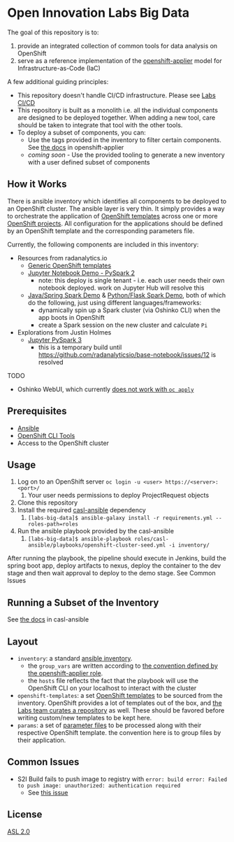 # Open Innovation Labs Big Data

The goal of this repository is to:

 1. provide an integrated collection of common tools for data analysis on OpenShift
 2. serve as a reference implementation of the [openshift-applier](https://github.com/redhat-cop/casl-ansible/tree/master/roles/openshift-applier) model for Infrastructure-as-Code (IaC) 

A few additional guiding principles:

* This repository doesn't handle CI/CD infrastructure. Please see [Labs CI/CD](https://github.com/rht-labs/labs-ci-cd)
* This repository is built as a monolith i.e. all the individual components are designed to be deployed together. When adding a new tool, care should be taken to integrate that tool with the other tools. 
* To deploy a subset of components, you can:
  * Use the tags provided in the inventory to filter certain components. See [the docs](https://github.com/redhat-cop/casl-ansible/tree/master/roles/openshift-applier#filtering-content-based-on-tags) in openshift-applier
  * _coming soon_ - Use the provided tooling to generate a new inventory with a user defined subset of components

  
## How it Works

There is ansible inventory which identifies all components to be deployed to an OpenShift cluster. The ansible layer is very thin. It simply provides a way to orchestrate the application of [OpenShift templates](https://docs.openshift.com/container-platform/3.6/dev_guide/templates.html) across one or more [OpenShift projects](https://docs.openshift.com/container-platform/3.6/architecture/core_concepts/projects_and_users.html#projects). All configuration for the applications should be defined by an OpenShift template and the corresponding parameters file. 

Currently, the following components are included in this inventory:

* Resources from radanalytics.io 
  * [Generic OpenShift templates](https://radanalytics.io/get-started) 
  * [Jupyter Notebook Demo - PySpark 2](https://radanalytics.io/examples/var) 
    * note: this deploy is single tenant - i.e. each user needs their own notebook deployed. work on Jupyter Hub will resolve this
  * [Java/Spring Spark Demo](https://radanalytics.io/assets/my-first-radanalytics-app/sparkpi-java-spring.html) & [Python/Flask Spark Demo](https://radanalytics.io/assets/my-first-radanalytics-app/sparkpi-python-flask.html), both of which do the following, just using different languages/frameworks:
    * dynamically spin up a Spark cluster (via Oshinko CLI) when the app boots in OpenShift
    * create a Spark session on the new cluster and calculate `Pi`
* Explorations from Justin Holmes
  * [Jupyter PySpark 3](https://github.com/sherl0cks/jupyter-notebook-py3.5)
    * this is a temporary build until https://github.com/radanalyticsio/base-notebook/issues/12 is resolved
    


TODO
* Oshinko WebUI, which currently [does not work with `oc apply`](https://github.com/radanalyticsio/oshinko-s2i/issues/157)

## Prerequisites

* [Ansible](http://docs.ansible.com/ansible/latest/intro_installation.html)
* [OpenShift CLI Tools](https://docs.openshift.com/container-platform/3.6/cli_reference/get_started_cli.html)
* Access to the OpenShift cluster 

## Usage 

1. Log on to an OpenShift server `oc login -u <user> https://<server>:<port>/`
    1. Your user needs permissions to deploy ProjectRequest objects
2. Clone this repository
3. Install the required [casl-ansible](https://github.com/redhat-cop/casl-ansible) dependency
    1. `[labs-big-data]$ ansible-galaxy install -r requirements.yml --roles-path=roles`
4. Run the ansible playbook provided by the casl-ansible
    1. `[labs-big-data]$ ansible-playbook roles/casl-ansible/playbooks/openshift-cluster-seed.yml -i inventory/`

After running the playbook, the pipeline should execute in Jenkins, build the spring boot app, deploy artifacts to nexus, deploy the container to the dev stage and then wait approval to deploy to the demo stage. See Common Issues


## Running a Subset of the Inventory 

See [the docs](https://github.com/redhat-cop/casl-ansible/tree/master/roles/openshift-applier#filtering-content-based-on-tags) in casl-ansible

## Layout
- `inventory`: a standard [ansible inventory](http://docs.ansible.com/ansible/latest/intro_inventory.html). 
  - the `group_vars` are written according to [the convention defined by the openshift-applier role](https://github.com/redhat-cop/casl-ansible/tree/master/roles/openshift-applier#sourcing-openshift-object-definitions).
  -  the `hosts` file reflects the fact that the playbook will use the OpenShift CLI on your localhost to interact with the cluster
- `openshift-templates`: a set [OpenShift templates](https://docs.openshift.com/container-platform/3.6/dev_guide/templates.html) to be sourced from the inventory. OpenShift provides a lot of templates out of the box, and [the Labs team curates a repository](https://github.com/rht-labs/labs-ci-cd/tree/master/templates) as well. These should be favored before writing custom/new templates to be kept here.
- `params`: a set of [parameter files](https://docs.openshift.com/container-platform/3.6/dev_guide/templates.html#templates-parameters) to be processed along with their respective OpenShift template. the convention here is to group files by their application.

## Common Issues

- S2I Build fails to push image to registry with `error: build error: Failed to push image: unauthorized: authentication required`
  - See [this issue](https://github.com/openshift/origin/issues/4518)

## License
[ASL 2.0](LICENSE)